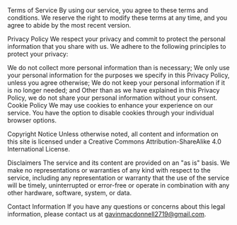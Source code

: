 Terms of Service
By using our service, you agree to these terms and conditions. We reserve the right to modify these terms at any time, and you agree to abide by the most recent version.

Privacy Policy
We respect your privacy and commit to protect the personal information that you share with us. We adhere to the following principles to protect your privacy:

We do not collect more personal information than is necessary;
We only use your personal information for the purposes we specify in this Privacy Policy, unless you agree otherwise;
We do not keep your personal information if it is no longer needed; and
Other than as we have explained in this Privacy Policy, we do not share your personal information without your consent.
Cookie Policy
We may use cookies to enhance your experience on our service. You have the option to disable cookies through your individual browser options.

Copyright Notice
Unless otherwise noted, all content and information on this site is licensed under a Creative Commons Attribution-ShareAlike 4.0 International License.

Disclaimers
The service and its content are provided on an "as is" basis. We make no representations or warranties of any kind with respect to the service, including any representation or warranty that the use of the service will be timely, uninterrupted or error-free or operate in combination with any other hardware, software, system, or data.

Contact Information
If you have any questions or concerns about this legal information, please contact us at gavinmacdonnell2719@gmail.com.
